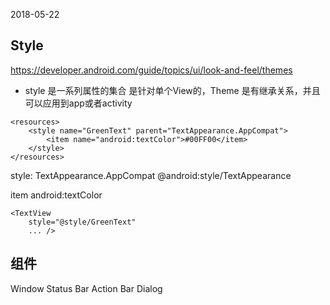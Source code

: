 2018-05-22

## Style
https://developer.android.com/guide/topics/ui/look-and-feel/themes
+ style 是一系列属性的集合 是针对单个View的，Theme 是有继承关系，并且可以应用到app或者activity

```
<resources>
    <style name="GreenText" parent="TextAppearance.AppCompat">
        <item name="android:textColor">#00FF00</item>
    </style>
</resources>
```
style:
TextAppearance.AppCompat
@android:style/TextAppearance

item
android:textColor


```
<TextView
    style="@style/GreenText"
    ... />
```



## 组件
Window
Status Bar
Action Bar
Dialog
